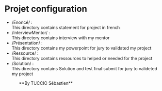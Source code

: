 # Projet configuration
<ul>
<li>/Enoncé/ :<br>
	This directory contains statement for project in french</li>
<li>/InterviewMentor/ :<br>
	This directory contains interview with my mentor</li>
<li>/Présentation/ :<br>
	This directory contains my powerpoint for jury to validated my project</li>
<li>/Ressource/ :<br>
	This directory contains ressources to helped or needed for the project</li>
<li>/Solution/ :<br>
	This directory contains Solution and test final submit for jury to valideted my project</li>
<ul>	
**By TUCCIO Sébastien**